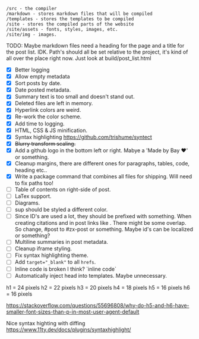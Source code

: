 ```
/src - the compiler
/markdown - stores markdown files that will be compiled
/templates - stores the templates to be compiled
/site - stores the compiled parts of the website
/site/assets - fonts, styles, images, etc.
/site/img - images.
```

TODO:
Maybe markdown files need a heading for the page and a title for the post list. IDK.
Path's should all be set relative to the project, it's kind of all over the place right now. Just look at build/post_list.html

- [x] Better logging
- [x] Allow empty metadata
- [x] Sort posts by date.
- [x] Date posted metadata.
- [x] Summary text is too small and doesn't stand out.
- [x] Deleted files are left in memory.
- [x] Hyperlink colors are weird.
- [x] Re-work the color scheme.
- [x] Add time to logging.
- [x] HTML, CSS & JS minification.
- [x] Syntax highlighting https://github.com/trishume/syntect
- [x] ~~Blurry transform scaling.~~
- [x] Add a github logo in the bottom left or right. Mabye a 'Made by Bay ❤' or something.
- [x] Cleanup margins, there are different ones for paragraphs, tables, code, heading etc..
- [x] Write a package command that combines all files for shipping. Will need to fix paths too!
- [ ] Table of contents on right-side of post.
- [ ] LaTex support.
- [ ] Diagrams.
- [ ] sup should be styled a different color.
- [ ] Since ID's are used a lot, they should be prefixed with something. When creating citations and in post links like [](#blog). There might be some overlap. So change, #post to #zx-post or something. Maybe id's can be localized or something?
- [ ] Multiline summaries in post metadata.
- [ ] Cleanup iframe styling.
- [ ] Fix syntax highlighting theme.
- [ ] Add `target="_blank"` to all `hrefs`.
- [ ] Inline code is broken I think? \`inline code\`
- [ ] Automatically inject head into templates. Maybe unnecessary.

h1 = 24 pixels
h2 = 22 pixels
h3 = 20 pixels
h4 = 18 pixels
h5 = 16 pixels
h6 = 16 pixels

https://stackoverflow.com/questions/55696808/why-do-h5-and-h6-have-smaller-font-sizes-than-p-in-most-user-agent-default


Nice syntax highting with diffing
https://www.11ty.dev/docs/plugins/syntaxhighlight/